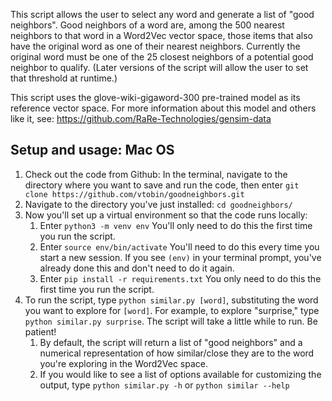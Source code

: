 This script allows the user to select any word and generate a list of "good neighbors". Good neighbors of a word are, among the 500 nearest neighbors to that word in a Word2Vec vector space, those items that also have the original word as one of their nearest neighbors. Currently the original word must be one of the 25 closest neighbors of a potential good neighbor to qualify. (Later versions of the script will allow the user to set that threshold at runtime.) 

This script uses the glove-wiki-gigaword-300 pre-trained model as its reference vector space. For more information about this model and others like it, see: https://github.com/RaRe-Technologies/gensim-data

## Setup and usage: Mac OS

1. Check out the code from Github: In the terminal, navigate to the directory where you want to save and run the code, then enter `git clone https://github.com/vtobin/goodneighbors.git`
2. Navigate to the directory you've just installed: `cd goodneighbors/`
3. Now you'll set up a virtual environment so that the code runs locally:
   1. Enter `python3 -m venv env` You'll only need to do this the first time you run the script.
   2. Enter `source env/bin/activate` You'll need to do this every time you start a new session. If you see `(env)` in your terminal prompt, you've already done this and don't need to do it again.
   3. Enter `pip install -r requirements.txt` You only need to do this the first time you run the script.
4. To run the script, type `python similar.py [word]`, substituting the word you want to explore for `[word]`. For example, to explore "surprise," type `python similar.py surprise`. The script will take a little while to run. Be patient! 
   1. By default, the script will return a list of "good neighbors" and a numerical representation of how similar/close they are to the word you're exploring in the Word2Vec space.
   2. If you would like to see a list of options available for customizing the output, type `python similar.py -h` or `python similar --help`